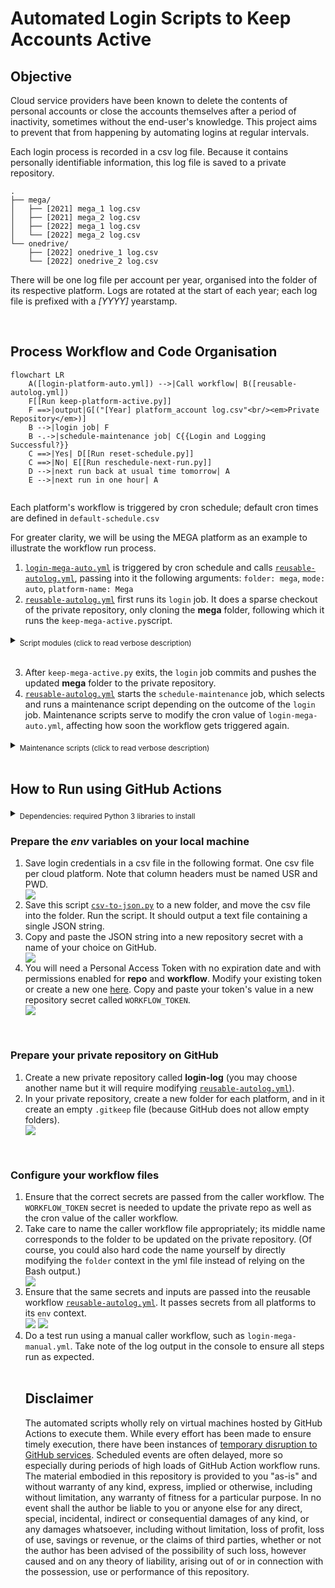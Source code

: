 # Automated Login Scripts to Keep Accounts Active

## Objective

Cloud service providers have been known to delete the contents of personal accounts or 
close the accounts themselves after a period of inactivity, sometimes without the end-user's knowledge.
This project aims to prevent that from happening by automating logins at regular intervals.

Each login process is recorded in a csv log file. 
Because it contains personally identifiable information, this log file is saved to a private repository.

```
.
├── mega/
│   ├── [2021] mega_1 log.csv
│   ├── [2021] mega_2 log.csv
│   ├── [2022] mega_1 log.csv
│   └── [2022] mega_2 log.csv
└── onedrive/
    ├── [2022] onedrive_1 log.csv
    └── [2022] onedrive_2 log.csv
```

There will be one log file per account per year, organised into the folder of its respective platform. Logs are rotated at the start of each year; each log file is prefixed with a <em>[YYYY]</em> yearstamp.

<br/>

## Process Workflow and Code Organisation

```mermaid
flowchart LR
    A([login-platform-auto.yml]) -->|Call workflow| B([reusable-autolog.yml])
    F[[Run keep-platform-active.py]] 
    F ==>|output|G[("[Year] platform_account log.csv"<br/><em>Private Repository</em>)]
    B -->|login job| F
    B -.->|schedule-maintenance job| C{{Login and Logging Successful?}}
    C ==>|Yes| D[[Run reset-schedule.py]]
    C ==>|No| E[[Run reschedule-next-run.py]]
    D -->|next run back at usual time tomorrow| A
    E -->|next run in one hour| A
    
```

Each platform's workflow is triggered by cron schedule; default cron times are defined in `default-schedule.csv`

For greater clarity, we will be using the MEGA platform as an example to illustrate the workflow run process.

1. [`login-mega-auto.yml`](.github/workflows/login-mega-auto.yml) is triggered by cron schedule and calls [`reusable-autolog.yml`](.github/workflows/reusable-autolog.yml), passing into it the following arguments: `folder: mega`, `mode: auto`, `platform-name: Mega`
1. [`reusable-autolog.yml`](.github/workflows/reusable-autolog.yml) first runs its `login` job. It does a sparse checkout of the private repository, only cloning the <b>mega</b> folder, following which it runs the `keep-mega-active.py`script.

  <details>
    <summary>
      <sub>Script modules (click to read verbose description)</sub>
    </summary>
    <br/><code>keep-mega-active.py</code> begins by importing login credentials (from GitHub secrets or .env file) in the form of a JSON string and parsing it into a Python dictionary. It then initialises a <b>LoginLogger</b> object, passing into it the necessary .env variables, urls, and Xpath/CSS page selectors.
    <ul>
      <li>
        <code>login_logger.py</code>: defines the <b>LoginLogger</b> class containing methods to automate the login process using Playwright.
      </li>
      <li>
        <code>logging_formatter.py</code>: <b>CsvFormatter</b> class instantiates the Formatter class (from Python's logging module) to provide appropriate formatting for both the console and csv log file.
      </li>
      <li>
        <code>log_concat.py</code>: After each Playwright browser run, <code>update_logs()</code> is called to append the new log file to the existing file in the <b>mega</b> folder, or simply moves the new file into the folder if logs have yet to be created for the year (filename not found in folder).
      </li>
    </ul>
		<br/>
		This process is repeated for the length of the Python dictionary.
  </details>

<br/>

3. After `keep-mega-active.py` exits, the `login` job commits and pushes the updated <b>mega</b> folder to the private repository.
3. [`reusable-autolog.yml`](.github/workflows/reusable-autolog.yml) starts the `schedule-maintenance` job, which selects and runs a maintenance script depending on the outcome of the `login` job. Maintenance scripts serve to modify the cron value of `login-mega-auto.yml`, affecting how soon the workflow gets triggered again.

<details>
	<summary>
		<sub>Maintenance scripts (click to read verbose description)</sub>
	</summary>
  <ul>
    <li>
    	<code>reset-schedule.py</code>: runs upon successful completion of the <code>login</code> job; restores cron schedule in <a href=".github/workflows/login-mega-auto.yml"><code>login-mega-auto.yml</code></a> to the default value defined in <code>default-schedule.csv</code>
    </li>
    <li>
      <code>reschedule-next-run.py</code>: runs upon failed outcome of the <code>login</code> job; modifies the cron schedule to increment the hour value by 1 ("39 <b>06</b> * * *" becomes "39 <b>07</b> * * *")
    </li>
  </ul>
</details>

<br/>

## How to Run using GitHub Actions

<details>
  <summary><sub>Dependencies: required Python 3 libraries to install</sub></summary>
  <ol>
    <li>python-dotenv</li>
    <li>pandas</li>
    <li>
      playwright (only the firefox browser is needed)
      <ul>
        <li>run <code>playwright install firefox</code> in the terminal after installing playwright.</li>
      </ul>
    </li>
  </ol>
</details>


### Prepare the <em>env</em> variables on your local machine

<ol>
	<li>
		Save login credentials in a csv file in the following format. One csv file per cloud platform. Note that column headers must be named USR and PWD.
		<div><img src="./assets/login-credentials-csv.png" /></div>
	</li>
	<li>
		Save this script <a href="./run-on-local/csv-to-json.py"><code>csv-to-json.py</code></a> to a new folder, and move the csv file into the folder. Run the script. It should output a text file containing a single JSON string.
	</li>
	<li>
		Copy and paste the JSON string into a new repository secret with a name of your choice on GitHub.
		<div><img src="./assets/login-credentials-secret.png" /></div>
	</li>
	<li>
		You will need a Personal Access Token with no expiration date and with permissions enabled for <b>repo</b> and <b>workflow</b>. Modify your existing token or create a new one <a href="https://github.com/settings/tokens">here</a>. Copy and paste your token's value in a new repository secret called <code>WORKFLOW_TOKEN</code>.
		<div><img src="./assets/PAT-permissions.png" /></div>
	</li>
</ol>

<br/>

### Prepare your private repository on GitHub

<ol>
	<li>
		Create a new private repository called <b>login-log</b> (you may choose another name but it will require  modifying <a href=".github/workflows/reusable-autolog.yml"><code>reusable-autolog.yml</code></a>).
	</li>
	<li>
		In your private repository, create a new folder for each platform, and in it create an empty <code>.gitkeep</code> file (because GitHub does not allow empty folders).
		<div><img src="./assets/gitkeep.png" /></div>
	</li>
</ol>

<br/>

### Configure your workflow files

<ol>
	<li>
		Ensure that the correct secrets are passed from the caller workflow. The <code>WORKFLOW_TOKEN</code> secret is needed to update the private repo as well as the cron value of the caller workflow.
	</li>
	<li>
		Take care to name the caller workflow file appropriately; its middle name corresponds to the folder to be updated on the private repository. (Of course, you could also hard code the name yourself by directly modifying the <code>folder</code> context in the yml file instead of relying on the Bash output.)
	<div><img src="./assets/caller-workflow-params.png" /></div>
	</li>
	<li>
		Ensure that the same secrets and inputs are passed into the reusable workflow <a href=".github/workflows/reusable-autolog.yml"><code>reusable-autolog.yml</code></a>. It passes secrets from all platforms to its <code>env</code> context.
		<div>
			<img src="./assets/reusable-workflow-secrets.png" />
			<img src="./assets/reusable-workflow-env.png" />
		</div>
	</li>
	<li>
		Do a test run using a manual caller workflow, such as <code>login-mega-manual.yml</code>. Take note of the log output in the console to ensure all steps run as expected.
	</li>

<br/>

## Disclaimer

The automated scripts wholly rely on virtual machines hosted by GitHub Actions to execute them. While every effort has been made to ensure timely execution, there have been instances of [temporary disruption to GitHub services](https://www.githubstatus.com/). Scheduled events are often delayed, more so especially during periods of high loads of GitHub Action workflow runs. The material embodied in this repository is provided to you "as-is" and without warranty of any kind, express, implied or otherwise, including without limitation, any warranty of fitness for a particular purpose. In no event shall the author be liable to you or anyone else for any direct, special, incidental, indirect or consequential damages of any kind, or any damages whatsoever, including without limitation, loss of profit, loss of use, savings or revenue, or the claims of third parties, whether or not the author has been advised of the possibility of such loss, however caused and on any theory of liability, arising out of or in connection with the possession, use or performance of this repository.
